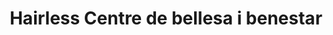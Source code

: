 ---
title: "Hairless Centre de bellesa i benestar"
url: /lleida/hairless-centre-de-bellesa-i-benestar/
shop: cosméticos
---
